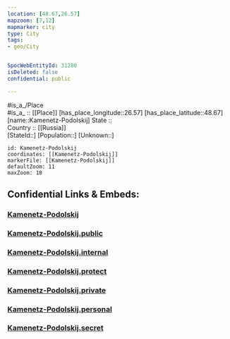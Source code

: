 ```yaml
---
location: [48.67,26.57] 
mapzoom: [7,12] 
mapmarker: city 
type: City
tags:
- geo/City


SpocWebEntityId: 31280
isDeleted: false
confidential: public

---
```

#is_a_/Place  
#is_a_ :: [[Place]] 
[has_place_longitude::26.57] 
[has_place_latitude::48.67] 
[name::Kamenetz-Podolskij] 
State ::  
Country :: [[Russia]]  
[StateId::] 
[Population::] 
[Unknown::] 


```leaflet
id: Kamenetz-Podolskij
coordinates: [[Kamenetz-Podolskij]] 
markerFile: [[Kamenetz-Podolskij]] 
defaultZoom: 11 
maxZoom: 18
```


## Confidential Links & Embeds: 

### [Kamenetz-Podolskij](/_Standards/Earth/Continent/Europe/Europe~East/Ukraine/Regions~Ukraine/Khmel'nyts'kyy/City/Kamenetz-Podolskij.md) 

### [Kamenetz-Podolskij.public](/_public/Earth/Continent/Europe/Europe~East/Ukraine/Regions~Ukraine/Khmel'nyts'kyy/City/Kamenetz-Podolskij.public.md) 

### [Kamenetz-Podolskij.internal](/_internal/Earth/Continent/Europe/Europe~East/Ukraine/Regions~Ukraine/Khmel'nyts'kyy/City/Kamenetz-Podolskij.internal.md) 

### [Kamenetz-Podolskij.protect](/_protect/Earth/Continent/Europe/Europe~East/Ukraine/Regions~Ukraine/Khmel'nyts'kyy/City/Kamenetz-Podolskij.protect.md) 

### [Kamenetz-Podolskij.private](/_private/Earth/Continent/Europe/Europe~East/Ukraine/Regions~Ukraine/Khmel'nyts'kyy/City/Kamenetz-Podolskij.private.md) 

### [Kamenetz-Podolskij.personal](/_personal/Earth/Continent/Europe/Europe~East/Ukraine/Regions~Ukraine/Khmel'nyts'kyy/City/Kamenetz-Podolskij.personal.md) 

### [Kamenetz-Podolskij.secret](/_secret/Earth/Continent/Europe/Europe~East/Ukraine/Regions~Ukraine/Khmel'nyts'kyy/City/Kamenetz-Podolskij.secret.md)

